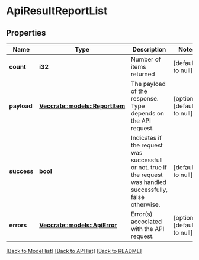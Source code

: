 # ApiResultReportList

## Properties
Name | Type | Description | Notes
------------ | ------------- | ------------- | -------------
**count** | **i32** | Number of items returned | [default to null]
**payload** | [**Vec<crate::models::ReportItem>**](ReportItem.md) | The payload of the response. Type depends on the API request. | [optional] [default to null]
**success** | **bool** | Indicates if the request was successfull or not.  true if the request was handled successfully, false otherwise. | [default to null]
**errors** | [**Vec<crate::models::ApiError>**](ApiError.md) | Error(s) accociated with the API request. | [optional] [default to null]

[[Back to Model list]](../README.md#documentation-for-models) [[Back to API list]](../README.md#documentation-for-api-endpoints) [[Back to README]](../README.md)


